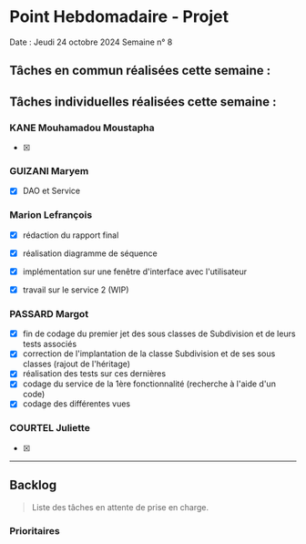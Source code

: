 # Point Hebdomadaire - Projet

Date : Jeudi 24 octobre 2024
Semaine n° 8

## Tâches en commun réalisées cette semaine :

## Tâches individuelles réalisées cette semaine :

### KANE Mouhamadou Moustapha
- [x]

### GUIZANI Maryem
- [x] DAO et Service

### Marion Lefrançois
- [x] rédaction du rapport final
- [x] réalisation diagramme de séquence
- [x] implémentation sur une fenêtre d'interface avec l'utilisateur
- [x] travail sur le service 2 (WIP)


### PASSARD Margot
- [x] fin de codage du premier jet des sous classes de Subdivision et de leurs tests associés
- [x] correction de l'implantation de la classe Subdivision et de ses sous classes (rajout de l'héritage)
- [x] réalisation des tests sur ces dernières
- [x] codage du service de la 1ère fonctionnalité (recherche à l'aide d'un code)
- [x] codage des différentes vues

### COURTEL Juliette
- [x]




---

## Backlog

> Liste des tâches en attente de prise en charge.

### Prioritaires

